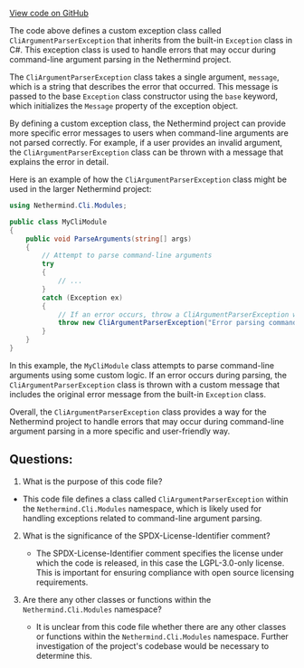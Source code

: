 [View code on GitHub](https://github.com/NethermindEth/nethermind/src/Nethermind/Nethermind.Cli/Modules/CliArgumentParserException.cs)

The code above defines a custom exception class called `CliArgumentParserException` that inherits from the built-in `Exception` class in C#. This exception class is used to handle errors that may occur during command-line argument parsing in the Nethermind project.

The `CliArgumentParserException` class takes a single argument, `message`, which is a string that describes the error that occurred. This message is passed to the base `Exception` class constructor using the `base` keyword, which initializes the `Message` property of the exception object.

By defining a custom exception class, the Nethermind project can provide more specific error messages to users when command-line arguments are not parsed correctly. For example, if a user provides an invalid argument, the `CliArgumentParserException` class can be thrown with a message that explains the error in detail.

Here is an example of how the `CliArgumentParserException` class might be used in the larger Nethermind project:

```csharp
using Nethermind.Cli.Modules;

public class MyCliModule
{
    public void ParseArguments(string[] args)
    {
        // Attempt to parse command-line arguments
        try
        {
            // ...
        }
        catch (Exception ex)
        {
            // If an error occurs, throw a CliArgumentParserException with a custom message
            throw new CliArgumentParserException("Error parsing command-line arguments: " + ex.Message);
        }
    }
}
```

In this example, the `MyCliModule` class attempts to parse command-line arguments using some custom logic. If an error occurs during parsing, the `CliArgumentParserException` class is thrown with a custom message that includes the original error message from the built-in `Exception` class.

Overall, the `CliArgumentParserException` class provides a way for the Nethermind project to handle errors that may occur during command-line argument parsing in a more specific and user-friendly way.
## Questions: 
 1. What is the purpose of this code file?
   - This code file defines a class called `CliArgumentParserException` within the `Nethermind.Cli.Modules` namespace, which is likely used for handling exceptions related to command-line argument parsing.

2. What is the significance of the SPDX-License-Identifier comment?
   - The SPDX-License-Identifier comment specifies the license under which the code is released, in this case the LGPL-3.0-only license. This is important for ensuring compliance with open source licensing requirements.

3. Are there any other classes or functions within the `Nethermind.Cli.Modules` namespace?
   - It is unclear from this code file whether there are any other classes or functions within the `Nethermind.Cli.Modules` namespace. Further investigation of the project's codebase would be necessary to determine this.